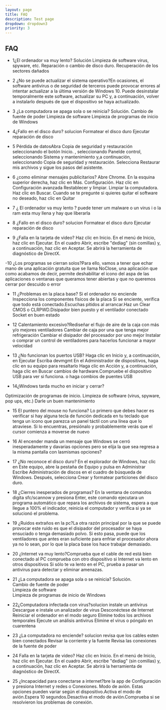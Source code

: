```yaml
---
layout: page
title: FAQ
description: Test page
dropdown: dropdown3
priority: 3
---
```

## FAQ

- 1¿El ordenador va muy lento? Solución Limpieza de software virus, spyware, etc.
Reparación o cambio de disco duro.
Recuperación de los sectores dañados

- 2 ¿No se puede actualizar el sistema operativo?En ocasiones, el software antivirus o de seguridad de terceros puede provocar errores al intentar actualizar a la última versión de Windows 10. Puede desinstalar temporalmente este software, actualizar su PC y, a continuación, volver a instalarlo después de que el dispositivo se haya actualizado.

- 3 ¿La computadora se apaga sola o se reinicia? Solución.
Cambio de fuente de poder
Limpieza de software
Limpieza de programas de inicio de Windows

- 4¿Fallo en el disco duro? solucion Formatear el disco duro Ejecutar reparación de disco

- 5 Pérdida de datosAbra Copia de seguridad y restauración seleccionando el botón Inicio. , seleccionando Panelde control, seleccionando Sistema y mantenimiento y,a continuación, seleccionando Copia de seguridad y restauración.
Selecciona Restaurar mis archivos y sigue los pasos del asistente.

- 6  ¿como eliminar mensajes publicitarios? Abre Chrome.
En la esquina superior derecha, haz clic en Más. Configuración.
Haz clic en Configuración avanzada Restablecer y limpiar. Limpiar la computadora.
Haz clic en Buscar.
Cuando se te pregunte si quieres quitar el software no deseado, haz clic en Quitar

- 7 ¿ El ordenador va muy lento ?  puede tener um malware o un virus  i o la ram esta muy llena  y hay que liberarla 

- 8 ¿Fallo en el disco duro? solucion 
Formatear el disco duro
Ejecutar reparación de disco

- 9 ¿Falla en la tarjeta de video? Haz clic en Inicio.
 En el menú de Inicio, haz clic en Ejecutar.
 En el cuadro Abrir, escribe "dxdiag" (sin comillas) y, a continuación, haz clic en Aceptar.
 Se abrirá la herramienta de diagnóstico de DirectX.
 
 -10 ¿Los programas se cierran solos?Para ello, vamos a tener que echar mano de una aplicación gratuita que se llama NoClose, una aplicación que como acabamos de decir, permite deshabilitar el icono del aspa de las aplicaciones o ventanas que queramos tener abiertas y que no queremos cerrar por descuido o error

- 11 ¿Problemas en la placa base? Si el ordenador no enciende Inspecciona los componentes físicos de la placa Si se enciente, verifica que todo está conectado.Escuchas pitidos al arrancar.Haz un Clear CMOS o CLRPWD.Disipador bien puesto y el ventilador conectado Socket en buen estado

- 12 Calentamiento excesivo?Rediseñar el flujo de aire de la caja con más y/o mejores ventiladores Cambiar de caja por una que tenga mejor refrigeración Cambiar el disipador del procesador por uno mejor Instalar o comprar un control de ventiladores para hacerlos funcionar a mayor velocidad

- 13 ¿No funcionan los puertos USB? Haga clic en Inicio y, a continuación, en Ejecutar Escriba devmgmt
 En el Administrador de dispositivos, haga clic en su equipo para resaltarlo Haga clic en Acción y, a continuación, haga clic en Buscar cambios de hardware.Compruebe el dispositivo USB para ver si funciona. o haga combios de puentes USB
 
 - 14¿Windows tarda mucho en iniciar y cerrar?

Optimización de programas de inicio.
Limpieza de software (virus, spyware, pop ups, etc.)
Darle un buen mantenimiento

- 15	El puntero del mouse no funciona? Lo primero que debes hacer es verificar si hay alguna tecla de función dedicada en tu teclado que tenga un icono que parezca un panel táctil con una línea que lo atraviese. Si lo encuentras, presiónalo y probablemente verás que el cursor comienza a moverse de nuevo

- 16 Al encender manda un mensaje que Windows se cerró inesperadamente y davarias opciones pero se elija la que sea regresa a la misma pantalla con lasmismas opciones?

- 17 ¿No reconoce el disco duro? En el explorador de Windows, haz clic en Este equipo, abre la pestaña de Equipo y pulsa en Administrar Escribe Administración de discos en el cuadro de búsqueda de Windows. Después, selecciona Crear y formatear particiones del disco duro.

- 18	¿Cierres inesperados de programas? En la ventana de comandos digita sfc/scannow y presiona Enter, este comando ejecutara un programa automático que repara los archivos de sistema, espera a que llegue a 100% el indicador, reinicia el computador y verifica si ya se solucionó el problema.

- 19 ¿Ruidos extraños en la pc?La otra razón principal por la que se puede provocar este ruido es que el disipador del procesador se haya ensuciado o tenga demasiado polvo. Si esto pasa, puede que los ventiladores que antes eran suficiente para enfriar el procesador ahora ya no lo sean, por lo que la placa base los hace trabajar demasiado.

- 20 ¿Internet va muy lento?Comprueba que el cable de red está bien conectado al PC comprueba con otro dispositivo si Internet va lento en otros dispositivos Si sólo te va lento en el PC, prueba a pasar un antivirus para detectar y eliminar amenazas.

- 21 ¿La computadora se apaga sola o se reinicia? Solución.  
Cambio de fuente de poder   
Limpieza de software  
Limpieza de programas de inicio de Windows  

- 22¿Computadora infectada con virus?solucion instale un antivirus
Descargue e instale un analizador de virus
Desconéctese de Internet
Reiniciar el ordenador en el modo seguro
Elimine todos los archivos temporales
Ejecute un análisis antivirus
Elimine el virus o póngalo en cuarentena

- 23	¿La computadora no enciende? solucion revisa que los cables esten bien conectados Revisar la corriente y la fuente Revisa las conexiones de la fuente de poder

- 24 Falla en la tarjeta de video? Haz clic en Inicio. En el menú de Inicio, haz clic en Ejecutar. En el cuadro Abrir, escribe "dxdiag" (sin comillas) y, a continuación, haz clic en Aceptar. Se abrirá la herramienta de diagnóstico de DirectX.

- 25 ¿Incapacidad para conectarse a internet?bre la app de Configuración y presiona Internet y redes o Conexiones. Modo de avión. Estas opciones pueden variar según el dispositivo.Activa el modo de avión.Espera 10 segundos.Desactiva el modo de avión.Comprueba si se resolvieron los problemas de conexión.
